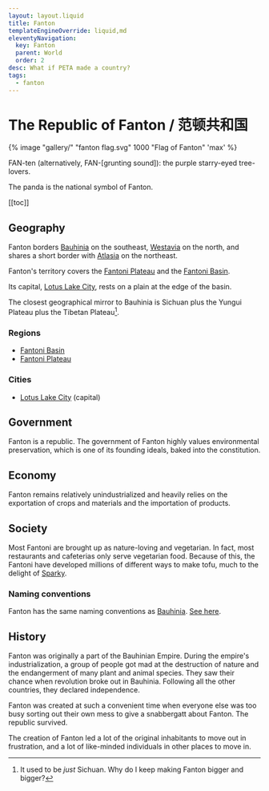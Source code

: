 ```yaml
---
layout: layout.liquid
title: Fanton
templateEngineOverride: liquid,md
eleventyNavigation:
  key: Fanton
  parent: World
  order: 2
desc: What if PETA made a country?
tags:
  - fanton
---
```


# The Republic of Fanton / 范顿共和国

{% image "gallery/" "fanton flag.svg" 1000 "Flag of Fanton" 'max' %}

FAN-ten (alternatively, FAN-[grunting sound]): the purple starry-eyed tree-lovers.

The panda is the national symbol of Fanton.

[[toc]]

## Geography

Fanton borders [Bauhinia](/world/bauhinia/) on the southeast, [Westavia](/world/westavia/) on the north, and shares a short border with [Atlasia](/world/atlasia/) on the northeast.

Fanton's territory covers the [Fantoni Plateau](/world/fanton/fantoni-plateau/) and the [Fantoni Basin](/world/fanton/fantoni-basin/).

Its capital, [Lotus Lake City](/world/fanton/lotus-lake-city/), rests on a plain at the edge of the basin.

The closest geographical mirror to Bauhinia is Sichuan plus the Yungui Plateau plus the Tibetan Plateau[^1].

[^1]: It used to be *just* Sichuan. Why do I keep making Fanton bigger and bigger?

### Regions

- [Fantoni Basin](/world/fanton/fantoni-basin/)
- [Fantoni Plateau](/world/fanton/fantoni-plateau/)

### Cities

- [Lotus Lake City](/world/fanton/lotus-lake-city/) (capital)

## Government

Fanton is a republic. The government of Fanton highly values environmental preservation, which is one of its founding ideals, baked into the constitution.

## Economy

Fanton remains relatively unindustrialized and heavily relies on the exportation of crops and materials and the importation of products.

## Society

Most Fantoni are brought up as nature-loving and vegetarian. In fact, most restaurants and cafeterias only serve vegetarian food. Because of this, the Fantoni have developed millions of different ways to make tofu, much to the delight of [Sparky](/characters/sparky/).

### Naming conventions

Fanton has the same naming conventions as [Bauhinia](/world/bauhinia/). [See here](/world/bauhinia/#naming-conventions).

## History

Fanton was originally a part of the Bauhinian Empire. During the empire's industrialization, a group of people got mad at the destruction of nature and the endangerment of many plant and animal species. They saw their chance when revolution broke out in Bauhinia. Following all the other countries, they declared independence.

Fanton was created at such a convenient time when everyone else was too busy sorting out their own mess to give a snabbergatt about Fanton. The republic survived.

The creation of Fanton led a lot of the original inhabitants to move out in frustration, and a lot of like-minded individuals in other places to move in.
